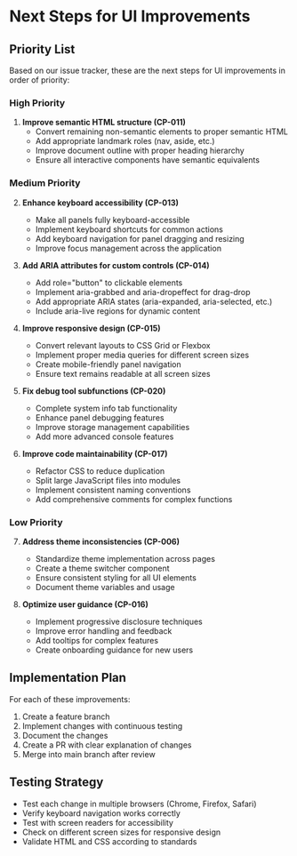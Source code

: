 # Next Steps for UI Improvements

## Priority List

Based on our issue tracker, these are the next steps for UI improvements in order of priority:

### High Priority

1. **Improve semantic HTML structure (CP-011)**
   - Convert remaining non-semantic elements to proper semantic HTML
   - Add appropriate landmark roles (nav, aside, etc.)
   - Improve document outline with proper heading hierarchy
   - Ensure all interactive components have semantic equivalents

### Medium Priority

2. **Enhance keyboard accessibility (CP-013)**
   - Make all panels fully keyboard-accessible
   - Implement keyboard shortcuts for common actions
   - Add keyboard navigation for panel dragging and resizing
   - Improve focus management across the application

3. **Add ARIA attributes for custom controls (CP-014)**
   - Add role="button" to clickable elements
   - Implement aria-grabbed and aria-dropeffect for drag-drop
   - Add appropriate ARIA states (aria-expanded, aria-selected, etc.)
   - Include aria-live regions for dynamic content

4. **Improve responsive design (CP-015)**
   - Convert relevant layouts to CSS Grid or Flexbox
   - Implement proper media queries for different screen sizes
   - Create mobile-friendly panel navigation
   - Ensure text remains readable at all screen sizes

5. **Fix debug tool subfunctions (CP-020)**
   - Complete system info tab functionality
   - Enhance panel debugging features
   - Improve storage management capabilities
   - Add more advanced console features

6. **Improve code maintainability (CP-017)**
   - Refactor CSS to reduce duplication
   - Split large JavaScript files into modules
   - Implement consistent naming conventions
   - Add comprehensive comments for complex functions

### Low Priority

7. **Address theme inconsistencies (CP-006)**
   - Standardize theme implementation across pages
   - Create a theme switcher component
   - Ensure consistent styling for all UI elements
   - Document theme variables and usage

8. **Optimize user guidance (CP-016)**
   - Implement progressive disclosure techniques
   - Improve error handling and feedback
   - Add tooltips for complex features
   - Create onboarding guidance for new users

## Implementation Plan

For each of these improvements:

1. Create a feature branch
2. Implement changes with continuous testing
3. Document the changes
4. Create a PR with clear explanation of changes
5. Merge into main branch after review

## Testing Strategy

- Test each change in multiple browsers (Chrome, Firefox, Safari)
- Verify keyboard navigation works correctly
- Test with screen readers for accessibility
- Check on different screen sizes for responsive design
- Validate HTML and CSS according to standards